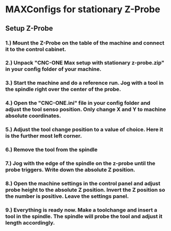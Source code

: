# MAXConfigs for stationary Z-Probe

## Setup Z-Probe
### 1.) Mount the Z-Probe on the table of the machine and connect it to the control cabinet.
### 2.) Unpack "CNC-ONE Max setup with stationary z-probe.zip" in your config folder of your machine.
### 3.) Start the machine and do a reference run. Jog with a tool in the spindle right over the center of the probe.
### 4.) Open the "CNC-ONE.ini" file in your config folder and adjust the tool senso position. Only change X and Y to machine absolute coordinates.
### 5.) Adjust the tool change position to a value of choice. Here it is the further most left corner.
### 6.) Remove the tool from the spindle
### 7.) Jog with the edge of the spindle on the z-probe until the probe triggers. Write down the absolute Z position.
### 8.) Open the machine settings in the control panel and adjust probe height to the absolute Z position. Invert the Z position so the number is positive. Leave the settings panel.
### 9.) Everything is ready now. Make a toolchange and insert a tool in the spindle. The spindle will probe the tool and adjust it length accordingly.
